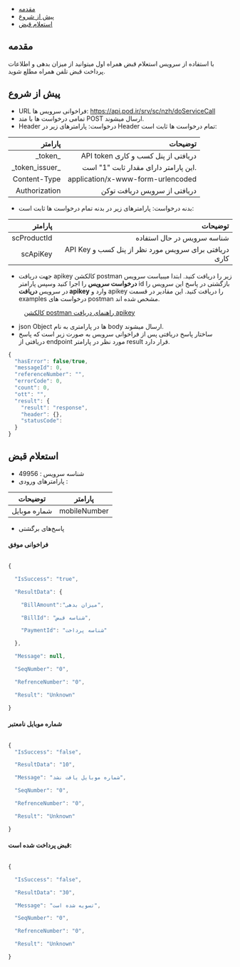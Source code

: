 - [مقدمه](#menu)
- [پیش از شروع](#menu)
- [استعلام قبض](#menu)

## مقدمه
با استفاده از سرویس استعلام قبض همراه اول میتوانید از میزان بدهی و اطلاعات پرداخت قبض تلفن همراه مطلع شوید.

## پیش از شروع

* URL فراخوانی سرویس ها: https://api.pod.ir/srv/sc/nzh/doServiceCall
* تمامی درخواست ها با متد POST ارسال می­شوند.
* Header درخواست:
پارامترهای زیر در Header تمام درخواست ها ثابت است:

|           پارامتر    |    توضیحات                                 |
|----------------------:|---------------------------------------------:|
|    \_token\_    |    API token دریافتی از پنل کسب و کاری    |
|    \_token_issuer\_    |    این پارامتر دارای مقدار ثابت "1" است.    |
|    Content-Type    |    application/x-www-form-urlencoded    |
|   Authorization    |     دریافتی از سرویس دریافت توکن    |

* بدنه درخواست:
پارامترهای زیر در بدنه تمام درخواست ها ثابت است:

|    پارامتر    |    توضیحات    |
|-------------------:|----------------------------------------------------------------:|
|    scProductId    |    شناسه سرویس در حال استفاده    |
|    scApiKey    |    API Key دریافتی برای سرویس مورد   نظر از پنل کسب و کاری     |  

- جهت دریافت apikey کالکشن postman زیر را دریافت کنید. ابتدا میبیاست سرویس **درخواست سرویس** را اجرا کنید وسپس پارامتر id بازگشتی در پاسخ این سرویس را در سرویس **دریافت apikey** وارد و apikey را دریافت کنید. این مقادیر در قسمت examples درخواست های postman مشخص شده اند.  

&nbsp;&nbsp;&nbsp;&nbsp;&nbsp;&nbsp;&nbsp;&nbsp;&nbsp;[کالکشن postman راهنمای دریافت apikey](https://space.pod.ir/file/B9SAPKV6CHX9MUX6?dl=1)

* json Object ها در پارامتری به نام body  ارسال می­شوند.
* ساختار پاسخ دریافتی پس از فراخوانی سرویس به صورت زیر است که پاسخ دریافتی از endpoint  مورد نظر در پارامتر result قرار دارد.

```javascript
{
  "hasError": false/true,
  "messageId": 0,
  "referenceNumber": "",
  "errorCode": 0,
  "count": 0,
  "ott": "",
  "result": {
    "result": "response",
    "header": {},
    "statusCode":
  }
}
```
<div class="box-end">
</div>

## استعلام قبض


- شناسه سرویس : 49956
- پارامترهای ورودی : 

|توضیحات|پارامتر| 
|-------|-----------|
| شماره موبایل |mobileNumber |

- پاسخ‌های برگشتی


#### فراخوانی موفق

```javascript 

{

  "IsSuccess": "true",

  "ResultData": {

    "BillAmount":"میزان بدهی",

    "BillId": "شناسه قبض",

    "PaymentId": "شناسه پرداخت"

  },

  "Message": null,

  "SeqNumber": "0",

  "RefrenceNumber": "0",

  "Result": "Unknown"

}
```

#### شماره موبایل نامعتبر

```javascript 

{
  "IsSuccess": "false",

  "ResultData": "10",

  "Message": "شماره موبایل یافت نشد",

  "SeqNumber": "0",

  "RefrenceNumber": "0",

  "Result": "Unknown"

}
```

#### قبض پرداخت شده است:


```javascript 

{

  "IsSuccess": "false",

  "ResultData": "30",

  "Message": "تسویه شده است",

  "SeqNumber": "0",

  "RefrenceNumber": "0",

  "Result": "Unknown"

}

```
